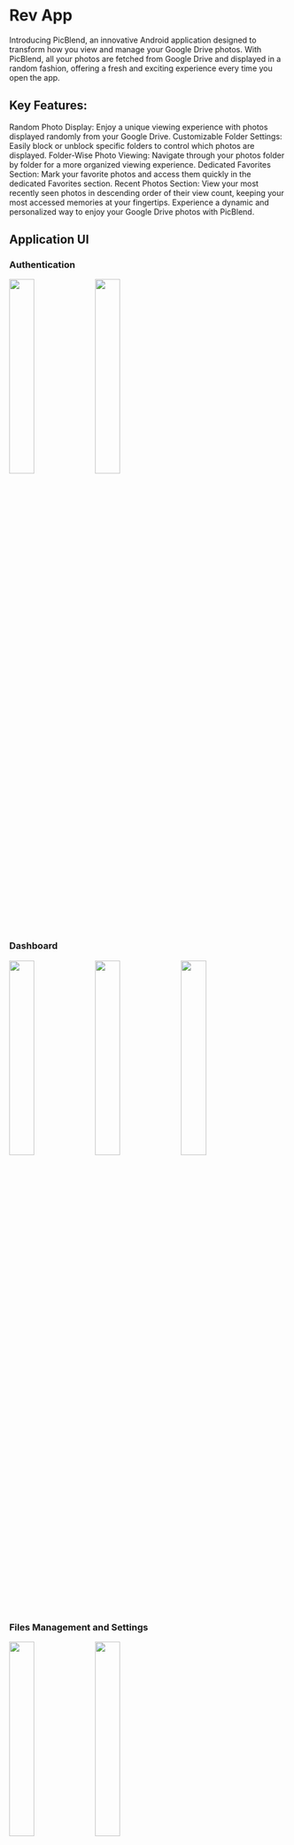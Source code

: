 
# Rev App

Introducing PicBlend, an innovative Android application designed to transform how you view and manage your Google Drive photos. With PicBlend, all your photos are fetched from Google Drive and displayed in a random fashion, offering a fresh and exciting experience every time you open the app.

## Key Features:

Random Photo Display: Enjoy a unique viewing experience with photos displayed randomly from your Google Drive.
Customizable Folder Settings: Easily block or unblock specific folders to control which photos are displayed.
Folder-Wise Photo Viewing: Navigate through your photos folder by folder for a more organized viewing experience.
Dedicated Favorites Section: Mark your favorite photos and access them quickly in the dedicated Favorites section.
Recent Photos Section: View your most recently seen photos in descending order of their view count, keeping your most accessed memories at your fingertips.
Experience a dynamic and personalized way to enjoy your Google Drive photos with PicBlend.
## Application UI

### Authentication
<img src="https://github.com/AppDevelopers00/Gallery-App/blob/master/Images/link_account.jpg" width=30% height=30%> <img src="https://github.com/AppDevelopers00/Gallery-App/blob/master/Images/enter_key.jpg" width=30% height=30%>

### Dashboard
<img src="https://github.com/AppDevelopers00/Gallery-App/blob/master/Images/home.jpg" width=30% height=30%> <img src="https://github.com/AppDevelopers00/Gallery-App/blob/master/Images/fav.jpg" width=30% height=30%> <img src="https://github.com/AppDevelopers00/Gallery-App/blob/master/Images/recent.jpg" width=30% height=30%>

### Files Management and Settings
<img src="https://github.com/AppDevelopers00/Gallery-App/blob/master/Images/hfold.jpg" width=30% height=30%> <img src="https://github.com/AppDevelopers00/Gallery-App/blob/master/Images/settings.jpg" width=30% height=30%>

### Folder File hierarchy view
<img src="https://github.com/AppDevelopers00/Gallery-App/blob/master/Images/dedicated.jpg" width=30% height=30%> <img src="https://github.com/AppDevelopers00/Gallery-App/blob/master/Images/single.jpg" width=30% height=30%>

## Tech Stack

**Client:** Android Application (Java, XML)

**API:** Google Drive API

**Database:** Firebase, Google Drive

### Tools Used:

**Figma**           UI design 

**Android Studio**  Application Development

**Github**          For Version Control

**Firebase**        As Database

### External Libraries used:

* Glide : for image display
* Volley : for handling api
